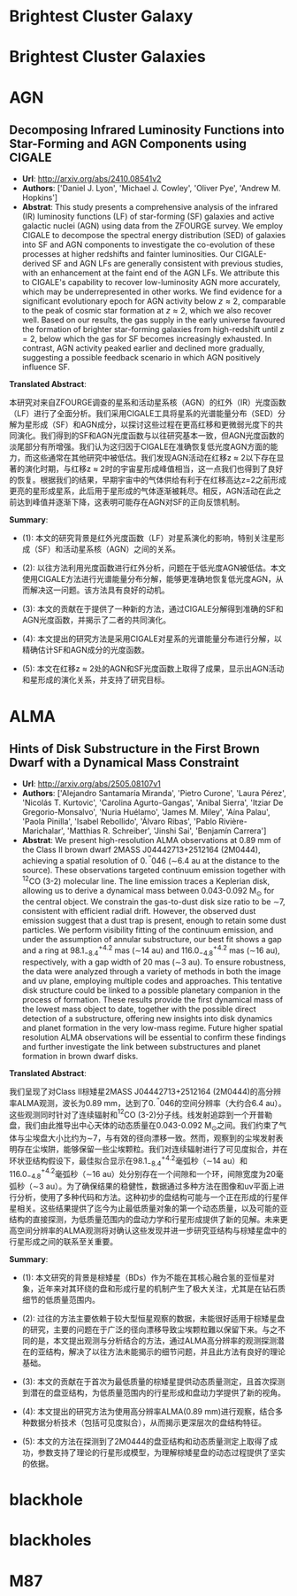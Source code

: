 # Brightest Cluster Galaxy
# Brightest Cluster Galaxies
# AGN
## Decomposing Infrared Luminosity Functions into Star-Forming and AGN Components using CIGALE
- **Url**: http://arxiv.org/abs/2410.08541v2
- **Authors**: ['Daniel J. Lyon', 'Michael J. Cowley', 'Oliver Pye', 'Andrew M. Hopkins']
- **Abstrat**: This study presents a comprehensive analysis of the infrared (IR) luminosity functions (LF) of star-forming (SF) galaxies and active galactic nuclei (AGN) using data from the ZFOURGE survey. We employ CIGALE to decompose the spectral energy distribution (SED) of galaxies into SF and AGN components to investigate the co-evolution of these processes at higher redshifts and fainter luminosities. Our CIGALE-derived SF and AGN LFs are generally consistent with previous studies, with an enhancement at the faint end of the AGN LFs. We attribute this to CIGALE's capability to recover low-luminosity AGN more accurately, which may be underrepresented in other works. We find evidence for a significant evolutionary epoch for AGN activity below $z \approx 2$, comparable to the peak of cosmic star formation at $z \approx 2$, which we also recover well. Based on our results, the gas supply in the early universe favoured the formation of brighter star-forming galaxies from high-redshift until $z=2$, below which the gas for SF becomes increasingly exhausted. In contrast, AGN activity peaked earlier and declined more gradually, suggesting a possible feedback scenario in which AGN positively influence SF.


**Translated Abstract**: 

本研究对来自ZFOURGE调查的星系和活动星系核（AGN）的红外（IR）光度函数（LF）进行了全面分析。我们采用CIGALE工具将星系的光谱能量分布（SED）分解为星形成（SF）和AGN成分，以探讨这些过程在更高红移和更微弱光度下的共同演化。我们得到的SF和AGN光度函数与以往研究基本一致，但AGN光度函数的淡尾部分有所增强。我们认为这归因于CIGALE在准确恢复低光度AGN方面的能力，而这些通常在其他研究中被低估。我们发现AGN活动在红移z ≈ 2以下存在显著的演化时期，与红移z ≈ 2时的宇宙星形成峰值相当，这一点我们也得到了良好的恢复。根据我们的结果，早期宇宙中的气体供给有利于在红移高达z=2之前形成更亮的星形成星系，此后用于星形成的气体逐渐被耗尽。相反，AGN活动在此之前达到峰值并逐渐下降，这表明可能存在AGN对SF的正向反馈机制。

**Summary**:

- (1): 本文的研究背景是红外光度函数（LF）对星系演化的影响，特别关注星形成（SF）和活动星系核（AGN）之间的关系。

- (2): 以往方法利用光度函数进行红外分析，问题在于低光度AGN被低估。本文使用CIGALE方法进行光谱能量分布分解，能够更准确地恢复低光度AGN，从而解决这一问题。该方法具有良好的动机。

- (3): 本文的贡献在于提供了一种新的方法，通过CIGALE分解得到准确的SF和AGN光度函数，并揭示了二者的共同演化。

- (4): 本文提出的研究方法是采用CIGALE对星系的光谱能量分布进行分解，以精确估计SF和AGN成分的光度函数。

- (5): 本文在红移z ≈ 2处的AGN和SF光度函数上取得了成果，显示出AGN活动和星形成的演化关系，并支持了研究目标。


# ALMA
## Hints of Disk Substructure in the First Brown Dwarf with a Dynamical Mass Constraint
- **Url**: http://arxiv.org/abs/2505.08107v1
- **Authors**: ['Alejandro Santamaría Miranda', 'Pietro Curone', 'Laura Pérez', 'Nicolás T. Kurtovic', 'Carolina Agurto-Gangas', 'Anibal Sierra', 'Itziar De Gregorio-Monsalvo', 'Nuria Huélamo', 'James M. Miley', 'Aína Palau', 'Paola Pinilla', 'Isabel Rebollido', 'Álvaro Ribas', 'Pablo Rivière-Marichalar', 'Matthias R. Schreiber', 'Jinshi Sai', 'Benjamín Carrera']
- **Abstrat**: We present high-resolution ALMA observations at 0.89 mm of the Class II brown dwarf 2MASS J04442713+2512164 (2M0444), achieving a spatial resolution of 0$.\!\!^{\prime\prime}$046 ($\sim$6.4 au at the distance to the source). These observations targeted continuum emission together with $^{12}$CO (3-2) molecular line. The line emission traces a Keplerian disk, allowing us to derive a dynamical mass between 0.043-0.092 M${_{\odot}}$ for the central object. We constrain the gas-to-dust disk size ratio to be $\sim$7, consistent with efficient radial drift. However, the observed dust emission suggest that a dust trap is present, enough to retain some dust particles. We perform visibility fitting of the continuum emission, and under the assumption of annular substructure, our best fit shows a gap and a ring at 98.1$^{+4.2}_{-8.4}$ mas ($\sim$14 au) and 116.0$^{+4.2}_{-4.8}$ mas ($\sim$16 au), respectively, with a gap width of 20 mas ($\sim$3 au). To ensure robustness, the data were analyzed through a variety of methods in both the image and uv plane, employing multiple codes and approaches. This tentative disk structure could be linked to a possible planetary companion in the process of formation. These results provide the first dynamical mass of the lowest mass object to date, together with the possible direct detection of a substructure, offering new insights into disk dynamics and planet formation in the very low-mass regime. Future higher spatial resolution ALMA observations will be essential to confirm these findings and further investigate the link between substructures and planet formation in brown dwarf disks.


**Translated Abstract**: 

我们呈现了对Class II棕矮星2MASS J04442713+2512164 (2M0444)的高分辨率ALMA观测，波长为0.89 mm，达到了0$.\!\!^{\prime\prime}$046的空间分辨率（大约合6.4 au）。这些观测同时针对了连续辐射和$^{12}$CO (3-2)分子线。线发射追踪到一个开普勒盘，我们由此推导出中心天体的动态质量在0.043-0.092 M${_{\odot}}$之间。我们约束了气体与尘埃盘大小比约为∼7，与有效的径向漂移一致。然而，观察到的尘埃发射表明存在尘埃阱，能够保留一些尘埃颗粒。我们对连续辐射进行了可见度拟合，并在环状亚结构假设下，最佳拟合显示在98.1$^{+4.2}_{-8.4}$毫弧秒（∼14 au）和116.0$^{+4.2}_{-4.8}$毫弧秒（∼16 au）处分别存在一个间隙和一个环，间隙宽度为20毫弧秒（∼3 au）。为了确保结果的稳健性，数据通过多种方法在图像和uv平面上进行分析，使用了多种代码和方法。这种初步的盘结构可能与一个正在形成的行星伴星相关。这些结果提供了迄今为止最低质量对象的第一个动态质量，以及可能的亚结构的直接探测，为低质量范围内的盘动力学和行星形成提供了新的见解。未来更高空间分辨率的ALMA观测将对确认这些发现并进一步研究亚结构与棕矮星盘中的行星形成之间的联系至关重要。

**Summary**:

- (1): 本文研究的背景是棕矮星（BDs）作为不能在其核心融合氢的亚恒星对象，近年来对其环绕的盘和形成行星的机制产生了极大关注，尤其是在钻石质细节的低质量范围内。

- (2): 过往的方法主要依赖于较大型恒星观察的数据，未能很好适用于棕矮星盘的研究，主要的问题在于广泛的径向漂移导致尘埃颗粒難以保留下来。与之不同的是，本文提出观测与分析结合的方法，通过ALMA高分辨率的观测探测潜在的亚结构，解决了以往方法未能揭示的细节问题，并且此方法有良好的理论基础。

- (3): 本文的贡献在于首次为最低质量的棕矮星提供动态质量测定，且首次探测到潜在的盘亚结构，为低质量范围内的行星形成和盘动力学提供了新的视角。

- (4): 本文提出的研究方法为使用高分辨率ALMA(0.89 mm)进行观察，结合多种数据分析技术（包括可见度拟合），从而揭示更深层次的盘结构特征。

- (5): 本文的方法在探测到了2M0444的盘亚结构和动态质量测定上取得了成功，参数支持了理论的行星形成模型，为理解棕矮星盘的动态过程提供了坚实的依据。


# blackhole
# blackholes
# M87